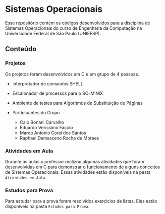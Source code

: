 # Sistemas Operacionais

Esse repositório contém os códigos desenvolvidos para a disciplina de Sistemas Operacionais do curso de Engenharia da Computação na Universidade Federal de São Paulo (UNIFESP).

## Conteúdo

### Projetos

Os projetos foram desenvolvidos em C e em grupo de 4 pessoas.

- Interpretador de comandos SHELL

- Escalonador de processos para o SO-MINIX

- Ambiente de testes para Algoritmos de Substituição de Páginas

- Participantes do Grupo
    - Caio Bonani Carvalho
    - Eduardo Verissimo Faccio
    - Marco Antonio Coral dos Santos
    - Raphael Damasceno Rocha de Moraes

### Atividades em Aula

Durante as aulas o professor realizou algumas atividades que foram desenvolvidas em C para demonstrar o funcionamento de alguns conceitos de Sistemas Operacionais. Essas atividades estão disponíveis na pasta `Atividades em Aula`.

### Estudos para Prova

Para estudar para a prova foram resolvidos exercícios de listas. Eles estão disponíveis na pasta `Estudos para Prova`.
